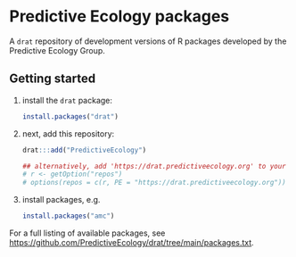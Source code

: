 # Predictive Ecology packages

A `drat` repository of development versions of R packages developed by the Predictive Ecology Group.

## Getting started

1. install the `drat` package:

    ```r
    install.packages("drat")
    ```

2. next, add this repository:

    ```r
    drat:::add("PredictiveEcology") 
    
    ## alternatively, add 'https://drat.predictiveecology.org' to your 'repos' list via options()
    # r <- getOption("repos")
    # options(repos = c(r, PE = "https://drat.predictiveecology.org"))
    ```
    
3. install packages, e.g.

    ```r
    install.packages("amc")
    ```

For a full listing of available packages, see <https://github.com/PredictiveEcology/drat/tree/main/packages.txt>.
